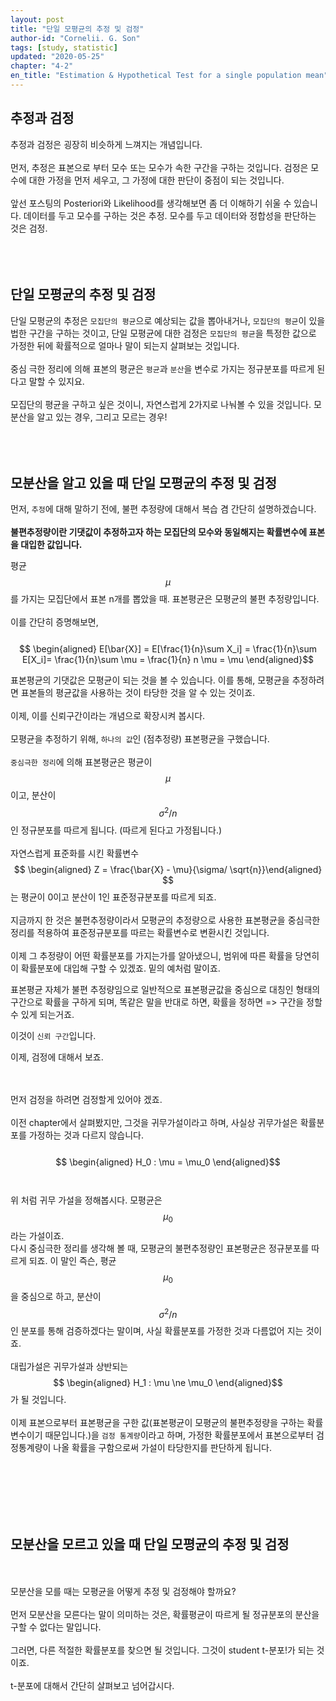 ```yaml
---
layout: post
title: "단일 모평균의 추정 및 검정"
author-id: "Cornelii. G. Son"
tags: [study, statistic]
updated: "2020-05-25"
chapter: "4-2"
en_title: "Estimation & Hypothetical Test for a single population mean"
---
```


## 추정과 검정
추정과 검정은 굉장히 비슷하게 느껴지는 개념입니다.
<br/><br/>
먼저, 추정은 표본으로 부터 모수 또는 모수가 속한 구간을 구하는 것입니다. 검정은 모수에 대한 가정을 먼저 세우고, 그 가정에 대한 판단이 중점이 되는 것입니다.
<br/><br/>
앞선 포스팅의 Posteriori와 Likelihood를 생각해보면 좀 더 이해하기 쉬울 수 있습니다. 데이터를 두고 모수를 구하는 것은 추정. 모수를 두고 데이터와 정합성을 판단하는 것은 검정.
<br/><br/>
<br/><br/>

## 단일 모평균의 추정 및 검정
단일 모평균의 추정은 `모집단의 평균`으로 예상되는 값을 뽑아내거나, `모집단의 평균`이 있을 법한 구간을 구하는 것이고, 단일 모평균에 대한 검정은 `모집단의 평균`을 특정한 값으로 가정한 뒤에 확률적으로 얼마나 말이 되는지 살펴보는 것입니다. 
<br/><br/>
중심 극한 정리에 의해 표본의 평균은 `평균`과 `분산`을 변수로 가지는 정규분포를 따르게 된다고 말할 수 있지요.
<br/><br/>
모집단의 평균을 구하고 싶은 것이니, 자연스럽게 2가지로 나눠볼 수 있을 것입니다. 모분산을 알고 있는 경우, 그리고 모르는 경우!
<br/><br/>
<br/><br/>

## 모분산을 알고 있을 때 단일 모평균의 추정 및 검정

먼저, `추정`에 대해 말하기 전에, 불편 추정량에 대해서 복습 겸 간단히 설명하겠습니다.
<br/><br/>
**불편추정량이란 기댓값이 추정하고자 하는 모집단의 모수와 동일해지는 확률변수에 표본을 대입한 값입니다.**

평균 
$$ \mu $$
를 가지는 모집단에서 표본 n개를 뽑았을 때. 표본평균은 모평균의 불편 추정량입니다.
<br/><br/>
이를 간단히 증명해보면,
<br/><br/>
$$ \begin{aligned} 
E[\bar{X}] = E[\frac{1}{n}\sum X_i] = \frac{1}{n}\sum E[X_i]= \frac{1}{n}\sum \mu = \frac{1}{n} n \mu = \mu
\end{aligned}$$

표본평균의 기댓값은 모평균이 되는 것을 볼 수 있습니다.
이를 통해, 모평균을 추정하려면 표본들의 평균값을 사용하는 것이 타당한 것을 알 수 있는 것이죠.
<br/><br/>
이제, 이를 신뢰구간이라는 개념으로 확장시켜 봅시다.
<br/><br/>
모평균을 추정하기 위해, `하나의 값`인 (점추정량) 표본평균을 구했습니다.
<br/><br/>
`중심극한 정리`에 의해 표본평균은 평균이 
$$ \mu $$
이고, 분산이
$$ \sigma^2 / n $$
인 정규분포를 따르게 됩니다. (따르게 된다고 가정됩니다.)
<br/><br/>
자연스럽게 표준화를 시킨 확률변수
$$ \begin{aligned} Z = \frac{\bar{X} - \mu}{\sigma/ \sqrt{n}}\end{aligned} $$
는 평균이 0이고 분산이 1인 표준정규분포를 따르게 되죠.
<br/><br/>
지금까지 한 것은 불편추정량이라서 모평균의 추정량으로 사용한 표본평균을 중심극한 정리를 적용하여 표준정규분포를 따르는 확률변수로 변환시킨 것입니다.
<br/><br/>
이제 그 추정량이 어떤 확률분포를 가지는가를 알아냈으니, 범위에 따른 확률을 당연히 이 확률분포에 대입해 구할 수 있겠죠. 밑의 예처럼 말이죠.

<img1/>
<img2/>
<img3/>
표본평균 자체가 불편 추정량임으로 일반적으로 표본평균값을 중심으로 대칭인 형태의 구간으로 확률을 구하게 되며, 똑같은 말을 반대로 하면, 확률을 정하면 => 구간을 정할 수 있게 되는거죠.

이것이 `신뢰 구간`입니다.

이제, 검정에 대해서 보죠.

<br/><br/>
먼저 검정을 하려면 검정할게 있어야 겠죠.
<br/><br/>
이전 chapter에서 살펴봤지만, 그것을 귀무가설이라고 하며, 사실상 귀무가설은 확률분포를 가정하는 것과 다르지 않습니다.
<br/><br/>
$$ \begin{aligned} H_0 : \mu = \mu_0 \end{aligned}$$
<br/><br/>
위 처럼 귀무 가설을 정해봅시다. 모평균은 $$\mu_0$$라는 가설이죠.
<br/>
다시 중심극한 정리를 생각해 볼 때, 모평균의 불편추정량인 표본평균은 정규분포를 따르게 되죠. 이 말인 즉슨, 평균 $$ \mu_0 $$을 중심으로 하고, 분산이 $$ \sigma^2/n$$인 분포를 통해 검증하겠다는 말이며, 사실 확률분포를 가정한 것과 다름없어 지는 것이죠.
<br/><br/>
대립가설은 귀무가설과 상반되는 
$$ \begin{aligned} H_1 : \mu \ne \mu_0 \end{aligned}$$
가 될 것입니다.
<br/><br/>
이제 표본으로부터 표본평균을 구한 값(표본평균이 모평균의 불편추정량을 구하는 확률변수이기 때문입니다.)을 `검정 통계량`이라고 하며, 가정한 확률분포에서 표본으로부터 검정통계량이 나올 확률을 구함으로써 가설이 타당한지를 판단하게 됩니다.
<br/><br/>

<img1/>
<img2/>
<img3/>

<br/><br/>
<br/><br/>

## 모분산을 모르고 있을 때 단일 모평균의 추정 및 검정
<br/><br/>
모분산을 모를 때는 모평균을 어떻게 추정 및 검정해야 할까요?
<br/><br/>
먼저 모분산을 모른다는 말이 의미하는 것은, 확률평균이 따르게 될 정규분포의 분산을 구할 수 없다는 말입니다.
<br/><br/>
그러면, 다른 적절한 확률분포를 찾으면 될 것입니다. 그것이 student t-분포!가 되는 것이죠.
<br/><br/>
t-분포에 대해서 간단히 살펴보고 넘어갑시다.
<br/><br/>
<br/><br/>
<br/><br/>

<br/><br/>
<br/><br/>



